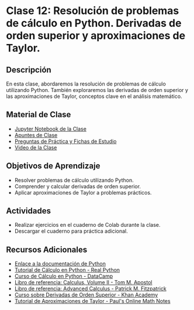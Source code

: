 # Clase 12: Resolución de problemas de cálculo en Python. Derivadas de orden superior y aproximaciones de Taylor.

## Descripción
En esta clase, abordaremos la resolución de problemas de cálculo utilizando Python. También exploraremos las derivadas de orden superior y las aproximaciones de Taylor, conceptos clave en el análisis matemático.

## Material de Clase
- [Jupyter Notebook de la Clase](ENLACE_AL_JUPYTER_NOTEBOOK)
- [Apuntes de Clase](ENLACE_A_LOS_APUNTES)
- [Preguntas de Práctica y Fichas de Estudio](ENLACE_A_PREGUNTAS_Y_FICHAS)
- [Video de la Clase](ENLACE_AL_VIDEO)

## Objetivos de Aprendizaje
- Resolver problemas de cálculo utilizando Python.
- Comprender y calcular derivadas de orden superior.
- Aplicar aproximaciones de Taylor a problemas prácticos.

## Actividades
- Realizar ejercicios en el cuaderno de Colab durante la clase.
- Descargar el cuaderno para práctica adicional.

## Recursos Adicionales
- [Enlace a la documentación de Python](https://docs.python.org/)
- [Tutorial de Cálculo en Python - Real Python](https://realpython.com/python-matplotlib-guide/)
- [Curso de Cálculo en Python - DataCamp](https://www.datacamp.com/courses/calculus-in-python)
- [Libro de referencia: Calculus, Volume II - Tom M. Apostol](https://www.wiley.com/en-us/Calculus%2C+Volume+II%3A+Multi%2DVariable+Calculus+and+Linear+Algebra+with+Applications+to+Differential+Equations+and+Probability%2C+2nd+Edition-p-9780471000075)
- [Libro de referencia: Advanced Calculus - Patrick M. Fitzpatrick](https://www.crcpress.com/Advanced-Calculus/Fitzpatrick/p/book/9780821847916)
- [Curso sobre Derivadas de Orden Superior - Khan Academy](https://www.khanacademy.org/math/ap-calculus-ab/ab-differentiation-2-new)
- [Tutorial de Aproximaciones de Taylor - Paul's Online Math Notes](https://tutorial.math.lamar.edu/classes/calcii/taylormaclaurinseries.aspx)
